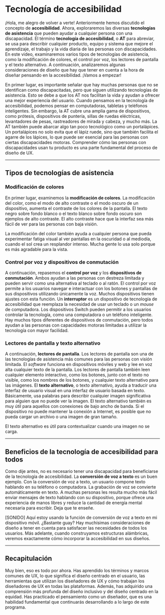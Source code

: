 # Tecnología de accesibilidad

¡Hola, me alegro de volver a verte! Anteriormente hemos discutido el concepto de **accesibilidad**. Ahora, exploraremos las diversas **tecnologías de asistencia** que pueden ayudar a cualquier persona con una discapacidad. El término **tecnología de accesibilidad**, o **AT** para abreviar, se usa para describir cualquier producto, equipo y sistema que mejore el aprendizaje, el trabajo y la vida diaria de las personas con discapacidades. En este video, examinaremos varios tipos de tecnologías de asistencia, como la modificación de colores, el control por voz, los lectores de pantalla y el texto alternativo. A continuación, analizaremos algunas consideraciones de diseño que hay que tener en cuenta a la hora de diseñar pensando en la accesibilidad. ¡Vamos a empezar!

En primer lugar, es importante señalar que hay muchas personas que no se identifican como discapacitadas, pero que siguen utilizando tecnologías de asistencia. Esto se debe a que los AT nos facilitan la vida y ayudan a ofrecer una mejor experiencia del usuario. Cuando pensamos en la tecnología de accesibilidad, podemos pensar en computadoras, tabletas y teléfonos inteligentes. Sin embargo, la AT cubre una amplia gama de dispositivos, como prótesis, dispositivos de puntería, sillas de ruedas eléctricas, levantadores de pesas, rastreadores de mirada y cabeza, y mucho más. La AT también puede abarcar algo tan poco tecnológico como un portalápices. Un portalápices no solo evita que el lápiz ruede, sino que también facilita el agarre de los lápices, lo que puede ser esencial para las personas con ciertas discapacidades motoras. Comprender cómo las personas con discapacidades usan tu producto es una parte fundamental del proceso de diseño de UX.

---

## Tipos de tecnologías de asistencia

### Modificación de colores

En primer lugar, examinemos la **modificación de colores**. La modificación del color, como el modo de alto contraste o el modo oscuro de un dispositivo, aumenta el contraste de los colores de la pantalla. El texto negro sobre fondo blanco o el texto blanco sobre fondo oscuro son ejemplos de alto contraste. El alto contraste hace que la interfaz sea más fácil de ver para las personas con baja visión.

La modificación del color también ayuda a cualquier persona que pueda experimentar fatiga visual al ver pantallas en la oscuridad o al mediodía, cuando el sol crea un resplandor intenso. Mucha gente lo usa solo porque es más agradable para la vista.

### Control por voz y dispositivos de conmutación

A continuación, repasemos el **control por voz** y los **dispositivos de conmutación**. Ambos ayudan a las personas con destreza limitada y pueden servir como una alternativa al teclado o al ratón. El control por voz permite a los usuarios navegar e interactuar con los botones y pantallas de sus dispositivos utilizando únicamente la voz. Muchos dispositivos tienen ajustes con esta función. Un **interruptor** es un dispositivo de tecnología de accesibilidad que reemplaza la necesidad de usar un teclado o un *mouse* de computadora. Los dispositivos Switch pueden permitir a los usuarios controlar la tecnología, como una computadora o un teléfono inteligente. Hay muchos tipos diferentes de dispositivos de conmutación, pero todos ayudan a las personas con capacidades motoras limitadas a utilizar la tecnología con mayor facilidad.

### Lectores de pantalla y texto alternativo

A continuación, **lectores de pantalla**. Los lectores de pantalla son una de las tecnologías de asistencia más comunes para las personas con visión limitada. El *software* funciona en dispositivos móviles y web y lee en voz alta cualquier texto de la pantalla. Los lectores de pantalla también leen cualquier elemento interactivo, como los botones, junto con el texto no visible, como los nombres de los botones, y cualquier texto alternativo para las imágenes. El **texto alternativo**, o texto alternativo, ayuda a traducir una interfaz de usuario visual en una interfaz de usuario basada en texto. Básicamente, usa palabras para describir cualquier imagen significativa para alguien que no puede ver la imagen. El texto alternativo también es muy útil para aquellos con conexiones de bajo ancho de banda. Si el dispositivo no puede mantener la conexión a Internet, es posible que no pueda cargar un archivo o una imagen de gran tamaño.

El texto alternativo es útil para contextualizar cuando una imagen no se carga.

---

## Beneficios de la tecnología de accesibilidad para todos

Como dije antes, no es necesario tener una discapacidad para beneficiarse de la tecnología de accesibilidad. La **conversión de voz a texto** es un buen ejemplo. Con la conversión de voz a texto, un usuario compone texto hablando en su teléfono o computadora. La grabación de voz se convierte automáticamente en texto. A muchas personas les resulta mucho más fácil enviar mensajes de texto hablando con su dispositivo, porque ofrece una experiencia de manos libres y reduce la cantidad de energía mental necesaria para escribir. Deja que te enseñe.

[SONIDO] Aquí estoy usando la función de conversión de voz a texto en mi dispositivo móvil. ¿Bastante guay? Hay muchísimas consideraciones de diseño a tener en cuenta para satisfacer las necesidades de todos los usuarios. Más adelante, cuando construyamos estructuras alámbricas, veremos exactamente cómo incorporar la accesibilidad en sus diseños.

---

## Recapitulación

Muy bien, eso es todo por ahora. Has aprendido los términos y marcos comunes de UX, lo que significa el diseño centrado en el usuario, las herramientas que utilizan los diseñadores de UX y cómo trabajan los diseñadores de UX en todas las plataformas. Además, has adquirido una comprensión más profunda del diseño inclusivo y del diseño centrado en la equidad. Has practicado el pensamiento como un diseñador, que es una habilidad fundamental que continuarás desarrollando a lo largo de este programa.
